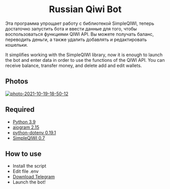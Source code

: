 <h1 align="center">Russian Qiwi Bot</h1>

Эта программа упрощает работу с библиотекой SimpleQIWI, теперь достаточно запустить бота и ввести данные для того, чтобы воспользоваться функциями QIWI API. Вы можете получать баланс, переводить деньги, а также удалить добавлять и редактировать кошельки.

It simplifies working with the SimpleQIWI library, now it is enough to launch the bot and enter data in order to use the functions of the QIWI API. You can receive balance, transfer money, and delete add and edit wallets.

## Photos
<a href="https://ibb.co/MnjkL5b"><img src="https://i.ibb.co/318mHYw/photo-2021-10-19-18-50-12.jpg" alt="photo-2021-10-19-18-50-12" border="0"></a>

## Required
* [Python 3.9](https://www.python.org/ftp/python/3.9.5/python-3.9.5-amd64.exe)
* [aiogram 2.15](https://pypi.org/project/aiogram/)
* [python-dotenv 0.19.1](https://pypi.org/project/python-dotenv/)
* [SimpleQIWI 0.7](https://pypi.org/project/SimpleQIWI/)

## How to use
* Install the script
* Edit file .env
* [Download Telegram](https://desktop.telegram.org/)
* Launch the bot!
